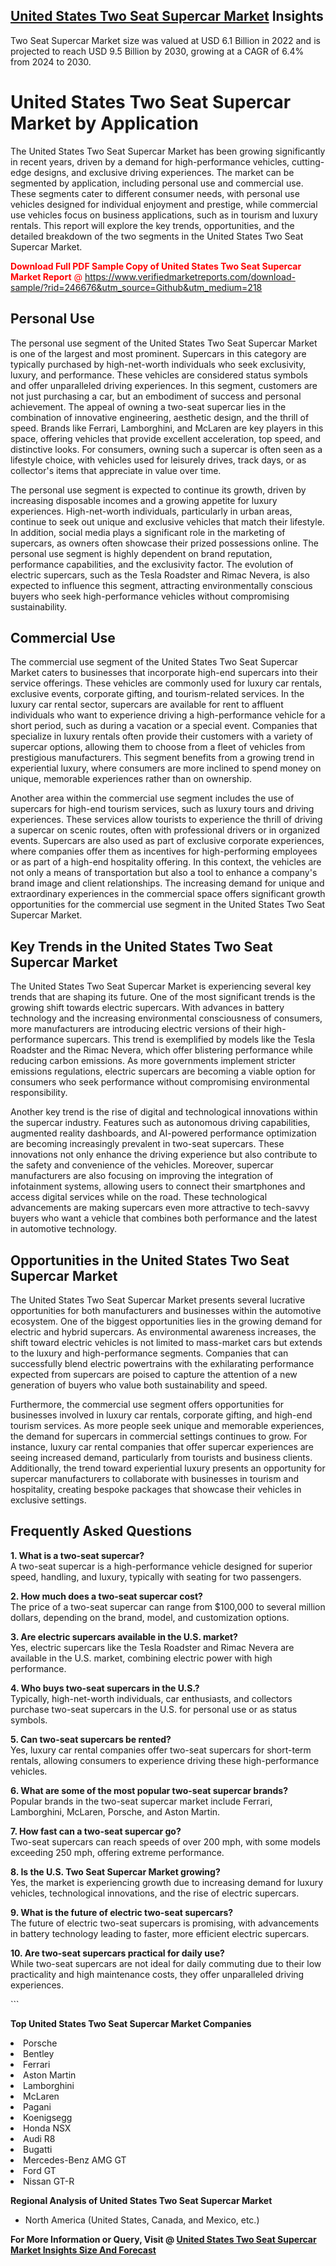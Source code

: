 <h2><a href="https://www.verifiedmarketreports.com/download-sample/?rid=246676&amp;utm_source=Github&amp;utm_medium=218" target="_blank">United States Two Seat Supercar Market</a> Insights</h2><p>Two Seat Supercar Market size was valued at USD 6.1 Billion in 2022 and is projected to reach USD 9.5 Billion by 2030, growing at a CAGR of 6.4% from 2024 to 2030.</p><p> <h1>United States Two Seat Supercar Market by Application</h1> <p>The United States Two Seat Supercar Market has been growing significantly in recent years, driven by a demand for high-performance vehicles, cutting-edge designs, and exclusive driving experiences. The market can be segmented by application, including personal use and commercial use. These segments cater to different consumer needs, with personal use vehicles designed for individual enjoyment and prestige, while commercial use vehicles focus on business applications, such as in tourism and luxury rentals. This report will explore the key trends, opportunities, and the detailed breakdown of the two segments in the United States Two Seat Supercar Market. <p><span class=""><span style="color: #ff0000;"><strong>Download Full PDF Sample Copy of United States Two Seat Supercar Market Report</strong> @ </span><a href="https://www.verifiedmarketreports.com/download-sample/?rid=246676&amp;utm_source=Github&amp;utm_medium=218" target="_blank">https://www.verifiedmarketreports.com/download-sample/?rid=246676&amp;utm_source=Github&amp;utm_medium=218</a></span></p></p> <h2>Personal Use</h2> <p>The personal use segment of the United States Two Seat Supercar Market is one of the largest and most prominent. Supercars in this category are typically purchased by high-net-worth individuals who seek exclusivity, luxury, and performance. These vehicles are considered status symbols and offer unparalleled driving experiences. In this segment, customers are not just purchasing a car, but an embodiment of success and personal achievement. The appeal of owning a two-seat supercar lies in the combination of innovative engineering, aesthetic design, and the thrill of speed. Brands like Ferrari, Lamborghini, and McLaren are key players in this space, offering vehicles that provide excellent acceleration, top speed, and distinctive looks. For consumers, owning such a supercar is often seen as a lifestyle choice, with vehicles used for leisurely drives, track days, or as collector's items that appreciate in value over time.</p> <p>The personal use segment is expected to continue its growth, driven by increasing disposable incomes and a growing appetite for luxury experiences. High-net-worth individuals, particularly in urban areas, continue to seek out unique and exclusive vehicles that match their lifestyle. In addition, social media plays a significant role in the marketing of supercars, as owners often showcase their prized possessions online. The personal use segment is highly dependent on brand reputation, performance capabilities, and the exclusivity factor. The evolution of electric supercars, such as the Tesla Roadster and Rimac Nevera, is also expected to influence this segment, attracting environmentally conscious buyers who seek high-performance vehicles without compromising sustainability.</p> <h2>Commercial Use</h2> <p>The commercial use segment of the United States Two Seat Supercar Market caters to businesses that incorporate high-end supercars into their service offerings. These vehicles are commonly used for luxury car rentals, exclusive events, corporate gifting, and tourism-related services. In the luxury car rental sector, supercars are available for rent to affluent individuals who want to experience driving a high-performance vehicle for a short period, such as during a vacation or a special event. Companies that specialize in luxury rentals often provide their customers with a variety of supercar options, allowing them to choose from a fleet of vehicles from prestigious manufacturers. This segment benefits from a growing trend in experiential luxury, where consumers are more inclined to spend money on unique, memorable experiences rather than on ownership.</p> <p>Another area within the commercial use segment includes the use of supercars for high-end tourism services, such as luxury tours and driving experiences. These services allow tourists to experience the thrill of driving a supercar on scenic routes, often with professional drivers or in organized events. Supercars are also used as part of exclusive corporate experiences, where companies offer them as incentives for high-performing employees or as part of a high-end hospitality offering. In this context, the vehicles are not only a means of transportation but also a tool to enhance a company's brand image and client relationships. The increasing demand for unique and extraordinary experiences in the commercial space offers significant growth opportunities for the commercial use segment in the United States Two Seat Supercar Market.</p> <h2>Key Trends in the United States Two Seat Supercar Market</h2> <p>The United States Two Seat Supercar Market is experiencing several key trends that are shaping its future. One of the most significant trends is the growing shift towards electric supercars. With advances in battery technology and the increasing environmental consciousness of consumers, more manufacturers are introducing electric versions of their high-performance supercars. This trend is exemplified by models like the Tesla Roadster and the Rimac Nevera, which offer blistering performance while reducing carbon emissions. As more governments implement stricter emissions regulations, electric supercars are becoming a viable option for consumers who seek performance without compromising environmental responsibility.</p> <p>Another key trend is the rise of digital and technological innovations within the supercar industry. Features such as autonomous driving capabilities, augmented reality dashboards, and AI-powered performance optimization are becoming increasingly prevalent in two-seat supercars. These innovations not only enhance the driving experience but also contribute to the safety and convenience of the vehicles. Moreover, supercar manufacturers are also focusing on improving the integration of infotainment systems, allowing users to connect their smartphones and access digital services while on the road. These technological advancements are making supercars even more attractive to tech-savvy buyers who want a vehicle that combines both performance and the latest in automotive technology.</p> <h2>Opportunities in the United States Two Seat Supercar Market</h2> <p>The United States Two Seat Supercar Market presents several lucrative opportunities for both manufacturers and businesses within the automotive ecosystem. One of the biggest opportunities lies in the growing demand for electric and hybrid supercars. As environmental awareness increases, the shift toward electric vehicles is not limited to mass-market cars but extends to the luxury and high-performance segments. Companies that can successfully blend electric powertrains with the exhilarating performance expected from supercars are poised to capture the attention of a new generation of buyers who value both sustainability and speed.</p> <p>Furthermore, the commercial use segment offers opportunities for businesses involved in luxury car rentals, corporate gifting, and high-end tourism services. As more people seek unique and memorable experiences, the demand for supercars in commercial settings continues to grow. For instance, luxury car rental companies that offer supercar experiences are seeing increased demand, particularly from tourists and business clients. Additionally, the trend toward experiential luxury presents an opportunity for supercar manufacturers to collaborate with businesses in tourism and hospitality, creating bespoke packages that showcase their vehicles in exclusive settings.</p> <h2>Frequently Asked Questions</h2> <p><strong>1. What is a two-seat supercar?</strong><br> A two-seat supercar is a high-performance vehicle designed for superior speed, handling, and luxury, typically with seating for two passengers.</p> <p><strong>2. How much does a two-seat supercar cost?</strong><br> The price of a two-seat supercar can range from $100,000 to several million dollars, depending on the brand, model, and customization options.</p> <p><strong>3. Are electric supercars available in the U.S. market?</strong><br> Yes, electric supercars like the Tesla Roadster and Rimac Nevera are available in the U.S. market, combining electric power with high performance.</p> <p><strong>4. Who buys two-seat supercars in the U.S.?</strong><br> Typically, high-net-worth individuals, car enthusiasts, and collectors purchase two-seat supercars in the U.S. for personal use or as status symbols.</p> <p><strong>5. Can two-seat supercars be rented?</strong><br> Yes, luxury car rental companies offer two-seat supercars for short-term rentals, allowing consumers to experience driving these high-performance vehicles.</p> <p><strong>6. What are some of the most popular two-seat supercar brands?</strong><br> Popular brands in the two-seat supercar market include Ferrari, Lamborghini, McLaren, Porsche, and Aston Martin.</p> <p><strong>7. How fast can a two-seat supercar go?</strong><br> Two-seat supercars can reach speeds of over 200 mph, with some models exceeding 250 mph, offering extreme performance.</p> <p><strong>8. Is the U.S. Two Seat Supercar Market growing?</strong><br> Yes, the market is experiencing growth due to increasing demand for luxury vehicles, technological innovations, and the rise of electric supercars.</p> <p><strong>9. What is the future of electric two-seat supercars?</strong><br> The future of electric two-seat supercars is promising, with advancements in battery technology leading to faster, more efficient electric supercars.</p> <p><strong>10. Are two-seat supercars practical for daily use?</strong><br> While two-seat supercars are not ideal for daily commuting due to their low practicality and high maintenance costs, they offer unparalleled driving experiences.</p> ```</p><p><strong>Top United States Two Seat Supercar Market Companies</strong></p><div data-test-id=""><p><li>Porsche</li><li> Bentley</li><li> Ferrari</li><li> Aston Martin</li><li> Lamborghini</li><li> McLaren</li><li> Pagani</li><li> Koenigsegg</li><li> Honda NSX</li><li> Audi R8</li><li> Bugatti</li><li> Mercedes-Benz AMG GT</li><li> Ford GT</li><li> Nissan GT-R</li></p><div><strong>Regional Analysis of&nbsp;United States Two Seat Supercar Market</strong></div><ul><li dir="ltr"><p dir="ltr">North America&nbsp;(United States, Canada, and Mexico, etc.)</p></li></ul><p><strong>For More Information or Query, Visit @&nbsp;</strong><strong><a href="https://www.verifiedmarketreports.com/product/two-seat-supercar-market/?utm_source=Github&amp;utm_medium=218" target="_blank">United States Two Seat Supercar Market Insights Size And Forecast</a></strong></p></div>
